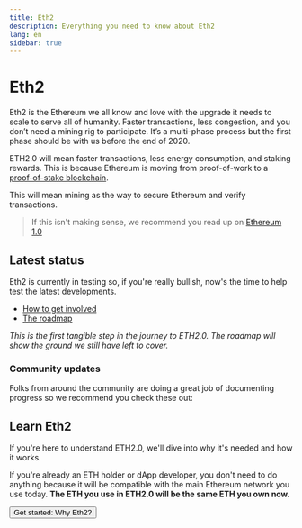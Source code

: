 ```yaml
---
title: Eth2
description: Everything you need to know about Eth2
lang: en
sidebar: true
---
```


# Eth2

Eth2 is the Ethereum we all know and love with the upgrade it needs to scale to serve all of humanity. Faster transactions, less congestion, and you don’t need a mining rig to participate. It’s a multi-phase process but the first phase should be with us before the end of 2020.

ETH2.0 will mean faster transactions, less energy consumption, and staking rewards. This is because Ethereum is moving from proof-of-work to a [proof-of-stake blockchain](/eth2/proof-of-stake).

This will mean mining as the way to secure Ethereum and verify transactions.

> If this isn't making sense, we recommend you read up on [Ethereum 1.0](/what-is-ethereum/)

## Latest status

Eth2 is currently in testing so, if you're really bullish, now's the time to help test the latest developments.

- [How to get involved](/eth2/get-involved/)
- [The roadmap](/eth2/roadmap/)

_This is the first tangible step in the journey to ETH2.0. The roadmap will show the ground we still have left to cover._

### Community updates

Folks from around the community are doing a great job of documenting progress so we recommend you check these out:

## Learn Eth2

If you're here to understand ETH2.0, we'll dive into why it's needed and how it works.

If you're already an ETH holder or dApp developer, you don't need to do anything because it will be compatible with the main Ethereum network you use today. **The ETH you use in ETH2.0 will be the same ETH you own now.**

<Button to="/eth2/why-eth2/">Get started: Why Eth2?</Button>
